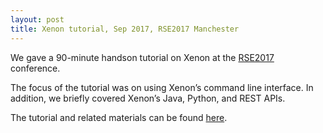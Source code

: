 ```yaml
---
layout: post
title: Xenon tutorial, Sep 2017, RSE2017 Manchester
---
```

We gave a 90-minute handson tutorial on Xenon at the [RSE2017](https://rse.ac.uk/conf2017/) conference.

The focus of the tutorial was on using Xenon’s command line interface. In addition, we briefly covered Xenon’s Java, Python, and REST APIs.

The tutorial and related materials can be found [here](https://xenonrse2017.readthedocs.io/en/latest/).

